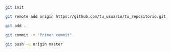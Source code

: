 ```bash
git init
```
```bash
git remote add origin https://github.com/tu_usuario/tu_repositorio.git
```
```bash
git add .
```
```bash
git commit -m "Primer commit"
```
```bash
git push -u origin master
```
